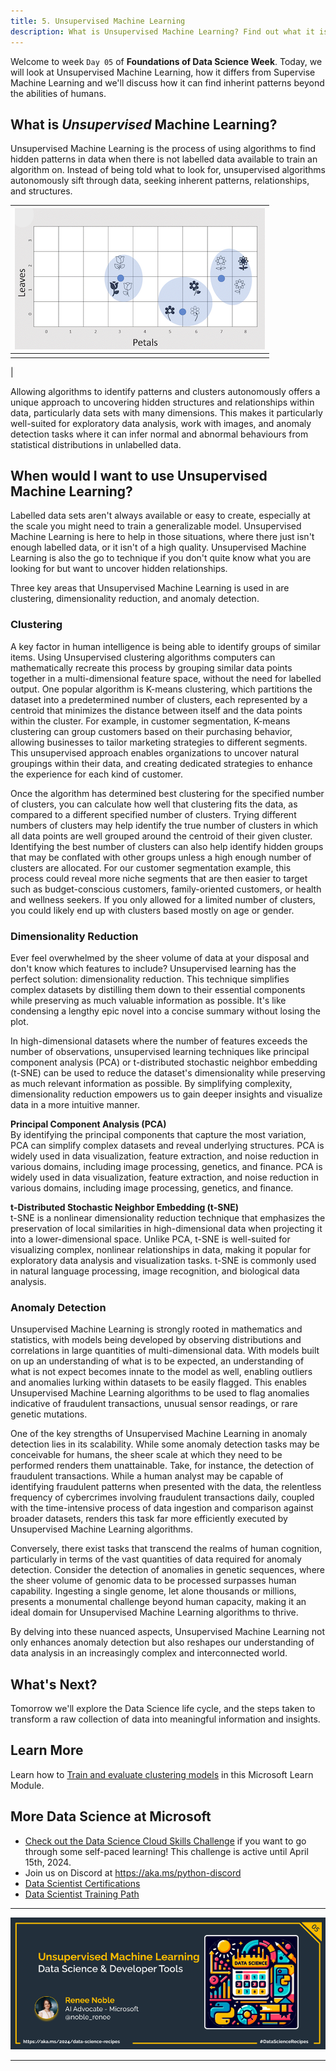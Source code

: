 ```yaml
---
title: 5. Unsupervised Machine Learning
description: What is Unsupervised Machine Learning? Find out what it is and how you can use it.
---
```


Welcome to week  `Day 05` of **Foundations of Data Science Week**. Today, we will look at Unsupervised Machine Learning, how it differs from Supervise Machine Learning and we'll discuss how it can find inherint patterns beyond the abilities of humans.

## What is ***Unsupervised*** Machine Learning?
Unsupervised Machine Learning is the process of using algorithms to find hidden patterns in data when there is not labelled data available to train an algorithm on. Instead of being told what to look for, unsupervised algorithms autonomously sift through data, seeking inherent patterns, relationships, and structures.

| ![Flowers with different features grouped into clusters](./img/clusters.png) |
|:---:|
|         |
 |

Allowing algorithms to identify patterns and clusters autonomously offers a unique approach to uncovering hidden structures and relationships within data, particularly data sets with many dimensions. This makes it particularly well-suited for exploratory data analysis, work with images, and anomaly detection tasks where it can infer normal and abnormal behaviours from statistical distributions in unlabelled data.

## When would I want to use Unsupervised Machine Learning?

Labelled data sets aren't always available or easy to create, especially at the scale you might need to train a generalizable model. Unsupervised Machine Learning is here to help in those situations, where there just isn't enough labelled data, or it isn't of a high quality. Unsupervised Machine Learning is also the go to technique if you don't quite know what you are looking for but want to uncover hidden relationships.

Three key areas that Unsupervised Machine Learning is used in are clustering, dimensionality reduction, and anomaly detection. 

### Clustering

A key factor in human intelligence is being able to identify groups of similar items. Using Unsupervised clustering algorithms computers can mathematically recreate this process by grouping similar data points together in a multi-dimensional feature space, without the need for labelled output. One popular algorithm is K-means clustering, which partitions the dataset into a predetermined number of clusters, each represented by a centroid that minimizes the distance between itself and the data points within the cluster. For example, in customer segmentation, K-means clustering can group customers based on their purchasing behavior, allowing businesses to tailor marketing strategies to different segments. This unsupervised approach enables organizations to uncover natural groupings within their data, and creating dedicated strategies to enhance the experience for each kind of customer. 

Once the algorithm has determined best clustering for the specified number of clusters, you can calculate how well that clustering fits the data, as compared to a different specified number of clusters. Trying different numbers of clusters may help identify the true number of clusters in which all data points are well grouped around the centroid of their given cluster. Identifying the best number of clusters can also help identify hidden groups that may be conflated with other groups unless a high enough number of clusters are allocated. For our customer segmentation example, this process could reveal more niche segments that are then easier to target such as budget-conscious customers, family-oriented customers, or health and wellness seekers. If you only allowed for a limited number of clusters, you could likely end up with clusters based mostly on age or gender. 

### Dimensionality Reduction
Ever feel overwhelmed by the sheer volume of data at your disposal and don't know which features to include? Unsupervised learning has the perfect solution: dimensionality reduction. This technique simplifies complex datasets by distilling them down to their essential components while preserving as much valuable information as possible. It's like condensing a lengthy epic novel into a concise summary without losing the plot.

In high-dimensional datasets where the number of features exceeds the number of observations, unsupervised learning techniques like principal component analysis (PCA) or t-distributed stochastic neighbor embedding (t-SNE) can be used to reduce the dataset's dimensionality while preserving as much relevant information as possible. By simplifying complexity, dimensionality reduction empowers us to gain deeper insights and visualize data in a more intuitive manner.

**Principal Component Analysis (PCA)**<br>
By identifying the principal components that capture the most variation, PCA can simplify complex datasets and reveal underlying structures. PCA is widely used in data visualization, feature extraction, and noise reduction in various domains, including image processing, genetics, and finance. PCA is widely used in data visualization, feature extraction, and noise reduction in various domains, including image processing, genetics, and finance. 
 
**t-Distributed Stochastic Neighbor Embedding (t-SNE)**<br>
t-SNE is a nonlinear dimensionality reduction technique that emphasizes the preservation of local similarities in high-dimensional data when projecting it into a lower-dimensional space. Unlike PCA, t-SNE is well-suited for visualizing complex, nonlinear relationships in data, making it popular for exploratory data analysis and visualization tasks. t-SNE is commonly used in natural language processing, image recognition, and biological data analysis.

### Anomaly Detection
Unsupervised Machine Learning is strongly rooted in mathematics and statistics, with models being developed by observing distributions and correlations in large quantities of multi-dimensional data. With models built on up an understanding of what is to be expected, an understanding of what is not expect becomes innate to the model as well, enabling outliers and anomalies lurking within datasets to be easily flagged. This enables Unsupervised Machine Learning algorithms to be used to flag anomalies indicative of fraudulent transactions, unusual sensor readings, or rare genetic mutations. 

One of the key strengths of Unsupervised Machine Learning in anomaly detection lies in its scalability. While some anomaly detection tasks may be conceivable for humans, the sheer scale at which they need to be performed renders them unattainable. Take, for instance, the detection of fraudulent transactions. While a human analyst may be capable of identifying fraudulent patterns when presented with the data, the relentless frequency of cybercrimes involving fraudulent transactions daily, coupled with the time-intensive process of data ingestion and comparison against broader datasets, renders this task far more efficiently executed by Unsupervised Machine Learning algorithms.

Conversely, there exist tasks that transcend the realms of human cognition, particularly in terms of the vast quantities of data required for anomaly detection. Consider the detection of anomalies in genetic sequences, where the sheer volume of genomic data to be processed surpasses human capability. Ingesting a single genome, let alone thousands or millions, presents a monumental challenge beyond human capacity, making it an ideal domain for Unsupervised Machine Learning algorithms to thrive.

By delving into these nuanced aspects, Unsupervised Machine Learning not only enhances anomaly detection but also reshapes our understanding of data analysis in an increasingly complex and interconnected world.
 

## What's Next?
Tomorrow we'll explore the Data Science life cycle, and the steps taken to transform a raw collection of data into meaningful information and insights.

## Learn More
Learn how to [Train and evaluate clustering models](https://aka.ms/python/DataScienceDay/UnsupervisedML) in this Microsoft Learn Module.

## More Data Science at Microsoft

- [Check out the Data Science Cloud Skills Challenge](https://aka.ms/python/DataScienceDay/CSC) if you want to go through some self-paced learning! This challenge is active until April 15th, 2024.
- Join us on Discord at https://aka.ms/python-discord
- [Data Scientist Certifications](https://aka.ms/python/DataScienceDay/DataScience-certification)
- [Data Scientist Training Path](https://aka.ms/python/DataScienceDay/DataScience-TrainingPath)

<!-- for DEV.TO
---
title: Unsupervised Machine Learning
published: false
description: 
tags: datascience, machinelearning, python
series: 14 Days of Data Science
canonical_url: https://aka.ms/
cover_image:
--- -->

---

![Banner For Week 1 Post 5](./img/banners/DataScienceDay-Foundations-5.png)

---


